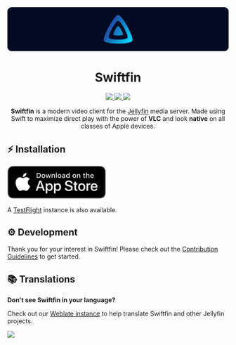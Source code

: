 <div align="center">
  <img alt="Swiftfin" src="./Resources/primary-wide.svg">

  <h1>Swiftfin</h1>
  <a href="https://translate.jellyfin.org/engage/swiftfin/">
    <img src="https://translate.jellyfin.org/widgets/swiftfin/-/svg-badge.svg"/>
  </a>
  <a href="https://matrix.to/#/+jellyfin:matrix.org">
    <img src="https://img.shields.io/matrix/jellyfin:matrix.org">
  </a>
  <a href="https://discord.gg/zHBxVSXdBV">
    <img src="https://img.shields.io/badge/Talk%20on-Discord-brightgreen">
  </a>
</div>

<p align="center">
  <b>Swiftfin</b> is a modern video client for the <a href="https://github.com/jellyfin/jellyfin">Jellyfin</a> media server. Made using Swift to maximize direct play with the power of <b>VLC</b> and look <b>native</b> on all classes of Apple devices.
</p>

## ⚡️ Installation

<a href="https://apps.apple.com/us/app/swiftfin/id1604098728">
  <img height=75 src="./Resources/Download_on_the_App_Store_Badge_US-UK_RGB_blk_092917.svg"/>
</a>

A [TestFlight]() instance is also available.

## ⚙️ Development

Thank you for your interest in Swiftfin! Please check out the [Contribution Guidelines](https://github.com/jellyfin/Swiftfin/blob/main/contributing.md) to get started.

## 📚 Translations

**Don't see Swiftfin in your language?**

Check out our [Weblate instance](https://translate.jellyfin.org/projects/swiftfin/) to help translate Swiftfin and other Jellyfin projects.

<a href="https://translate.jellyfin.org/engage/swiftfin/">
<img src="https://translate.jellyfin.org/widgets/swiftfin/-/multi-auto.svg"/>
</a>
